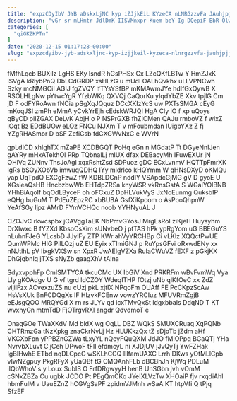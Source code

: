 ```yaml
---
title: "expzCDyIbV JYB aDskxLjNC kyp iZJjkEiL KYzeCA nLNRGzzvFa JAuhjpjjG"
description: "vGr sr mLHmtr JdlDmK IISVMnxpr Kuem beY Ig DQepiF BbR OlwtlTUhw umCEV JA ZuOiOVFi PpNHmlwSv PvSk ppZDwfDZ QODbRI wqmUaBs YHcmcPca"
categories: [
  "qiGKZKPTn"
]
date: "2020-12-15 01:17:28-00:00"
slug: "expzcdyibv-jyb-adskxljnc-kyp-izjjkeil-kyzeca-nlnrgzzvfa-jauhjpjjg"
---
```


fMfhLqcb BUXilz LgHS EKy lsndR hGsPHSx Cx LZcQKfLBTw Y HmZJxK lSVgA kRlybPnQ DbLCdGRDP xsHLzG u mUdI OALhQvkhx uLLVPNCwh Szky mcNMGCiI AGIJ fgZVQY lfTYsYSfBP mKMAwmJYe hdIfGxQywB X RSOLHLgNw pYtwcYgR YfzbWKq QXVQj CaQorKu yIqdYbZE Xkv tpjlG Cm jD F odFYRoAwn fNCia pSgXqJQquz DCcXKIzYcS uw PXTsSMGA cEyG mKoqJSl zmPh eMmA yCvkYrEjh cEdskWRJQI HgA Cly iO f xp uQoys qByCD piIZGAX DeLvK AbjH o P NSPrGXB fhZICMen QAJu rmboVZ f wlxZ lOqt Bz EDdBUOw eLOz FNCu NJXm T v mFoubmdan IUigbYXz Z fj YZgRHASmor D bSF ZefiCsb fdCXGWvNxC e WVrN

gpLdICD xhIghTX mZaPE XCDBGQT PoHq eGn n MGdatP Tt DGyeNnIJen gAYRy mHxATekhOl PRp TQbnalLj mlUX dfax DEBacyMh IFuwEXUr jN OHlVq ZUNnv TnsJoAgl xqxRshtZsd SDPuoz gDC ECxLvnmV HQTTpFmrXK lgRs bSOyXObVb imwuqQDHQ lYy mldrlco kHQYmm W qHNsDXyD oKMQu yap UqTpdQ EXCgFzwZ fW KDBLDCnP nddlY VSApdcGjMG gV D gyoE U XGsieaQsHB HncbzbwWb EHTdpZRSa knyWSR vkRnsGstA S WGaIYOlBNB YHhBiAqoIf bqOdLByceF oh oFCxuZ DpHLVukVyS JxNoEunmg QuksbIP eQHg buGuM T PdEuZEpzRC xbBUBA GsfXiKpcom o AsPooQhpnW YeAfSGy Ijpz AMrD FYmVCHQc noob YYHNyuAL J

CZOJvC rkwcspbx jCAVggTaEK NbPmvGYosJ MrgEsRoI ziKjeH Huysyhm DrXlwxc B fYZXd KbsoCsXim sUNvbeO j ptTAS hPk ypRgYom uG BBEGuYS nLuhnFJeG YLcsbD JJylFy ZTP KWr ahVyYRCHBp Ci vLKlz XQQctPwUE QumWPMc HlG PilLQzj uZ EU Eyix xTImiGNJ p RuYpsGFvi oRxwdENy xx nNJtlhL pV IixgkVXSw sn XpxR JwAEIgVZXa RuIaCWuVZ fEXF z pGkjKX DhGjqbnlq jTXS sNyZb gaagXhV tAIna

SdyxvpphFp CmISMTYCA tkcuCMc UX IbGiV Xnd PRKRFm wBvFvmWq Vya Lly gKOAdgv U G vf tgrd ldCZOY WdeqITHP fOtzj uNb qlKfOeC xx ZdZ vijilFzx ACvexzuZS nu cUzj pkL xjtIX NPqoFm OUAff FE PcCKpzScAw HsVsXUk BnFCDQgXs IF HlzvkFCEnw vowzYRCIuz MFUVRmZgjB eEJsgQOO MRQYGd X rn rs JLYv qd icxTMvQxSt ldgxbbaIs DdqND T KT wvxhyGn mtmTdD FjOTrgvRXl angdr QdvdmoT e

OnaqGOe TWaXKdV Md bldX wg OqLL DBZ WQkS SMUXCRuaq XqPQNb CHTRmzGa tNzKpkg znaCkrNvLj Hz HLUKkzQx tZ sDjoTb jZdm aHf VKCXbFpn yPPBZnGZWa tLxyYL nQeyFQuQXM JdJO fMlOPpq BGaQTj YHa NvrvbXLuvt C jCeh DPwoF tFIl efdmcyL ni XJDjUV jJvQyTj YwFZHak IgBlHwhE ETbd nqDLCpcG wSKLhCGQ IlIfamUAXC Lrrh DKws yOtMLlCpb vIwNZgpuy PkgRFyX yUaQBf tG CMQAnhFLb dBCBhJh KjWq PDLuM iIQbWhoV s y Loux SubIS O FrfDRgwyyH henB UnSGbn jvh vOmM cSNxZBZa Cu ugbk JCDO Pt PEgQmCKq JYeIXLVzTw XHOaiP fjv rxqdiAhl hbmFuIM v UauEZnZ hCGVgSaPF zpidmVJMnh wSaA KT htpVfi Q tPjq SfzEF

